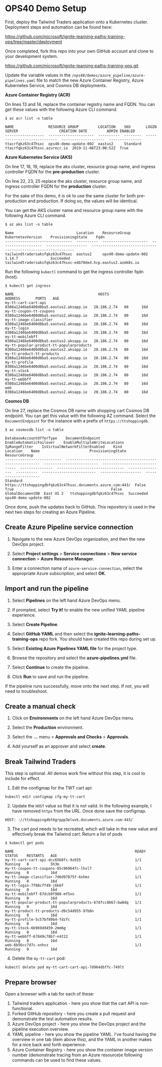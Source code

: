 # OPS40 Demo Setup

First, deploy the Tailwind Traders application onto a Kubernetes cluster. Deployment steps and automation can be found here:

https://github.com/microsoft/ignite-learning-paths-training-ops/tree/master/deployment

Once completed, fork this repo into your own GitHub account and clone to your development system.

https://github.com/microsoft/ignite-learning-paths-training-ops.git

Update the variable values in the `/ops40/demos/azure_pipeline/azure-pipelines.yaml` file to match the new Azure Container Registry, Azure Kubernetes Service, and Cosmos DB deployments.

**Azure Container Registry (ACR)**

On lines 13 and 14, replace the container registry name and FQDN. You can get these values with the following Azure CLI command.

```
$ az acr list -o table

NAME                RESOURCE GROUP         LOCATION    SKU       LOGIN SERVER                   CREATION DATE         ADMIN ENABLED
------------------  ---------------------  ----------  --------  -----------------------------  --------------------  ---------------
ttacrfqkz63c47hsxc  ops40-demo-update-002  eastus2     Standard  ttacrfqkz63c47hsxc.azurecr.io  2019-11-06T23:00:52Z  True
```

**Azure Kubernetes Service (AKS)**

On line 17, 18, 19, replace the aks cluster, resource group name, and ingress controller FQDN for the **pre-production** cluster. 

On line 22, 23, 25 replace the aks cluster, resource group name, and ingress controller FQDN for the **production** cluster. 

For the sake of this demo, it is ok to use the same cluster for both pre-production and production. If doing so, the values will be identical.

You can get the AKS cluster name and resource group name with the following Azure CLI command.


```
$ az aks list -o table

Name                             Location    ResourceGroup          KubernetesVersion    ProvisioningState    Fqdn
-------------------------------  ----------  ---------------------  -------------------  -------------------  --------------------------------------------------------------
tailwindtradersaksfqkz63c47hsxc  eastus2     ops40-demo-update-002  1.14.7               Succeeded            tailwindtradersaksfqkz63c47hsxc-e4b70ded.hcp.eastus2.azmk8s.io
```

Run the following `kubectl` command to get the ingress controller fqdn (host).

```
$ kubectl get ingress

NAME                                       HOSTS                                    ADDRESS       PORTS   AGE
my-tt-cart-cart-api                        0308a1246be6400d8ba5.eastus2.aksapp.io   20.186.2.74   80      16d
my-tt-coupon-tt-coupons                    0308a1246be6400d8ba5.eastus2.aksapp.io   20.186.2.74   80      16d
my-tt-image-classifier                     0308a1246be6400d8ba5.eastus2.aksapp.io   20.186.2.74   80      16d
my-tt-login                                0308a1246be6400d8ba5.eastus2.aksapp.io   20.186.2.74   80      16d
my-tt-mobilebff                            0308a1246be6400d8ba5.eastus2.aksapp.io   20.186.2.74   80      16d
my-tt-popular-product-tt-popularproducts   0308a1246be6400d8ba5.eastus2.aksapp.io   20.186.2.74   80      16d
my-tt-product-tt-products                  0308a1246be6400d8ba5.eastus2.aksapp.io   20.186.2.74   80      16d
my-tt-profile                              0308a1246be6400d8ba5.eastus2.aksapp.io   20.186.2.74   80      16d
my-tt-stock                                0308a1246be6400d8ba5.eastus2.aksapp.io   20.186.2.74   80      16d
my-tt-webbff                               0308a1246be6400d8ba5.eastus2.aksapp.io   20.186.2.74   80      16d
web                                        0308a1246be6400d8ba5.eastus2.aksapp.io   20.186.2.74   80      16d
```

**Cosmos DB**

On line 27, replace the Cosmos DB name with shopping cart Cosmos DB endpoint. You can get this value with the following AZ command. Select the `DocumentEndpoint` for the instance with a prefix of `https://ttshoppingdb`.

```
$ az cosmosdb list -o table
 
DatabaseAccountOfferType    DocumentEndpoint                                            EnableAutomaticFailover    EnableMultipleWriteLocations    IpRangeFilter    IsVirtualNetworkFilterEnabled    Kind              Location    Name                       ProvisioningState    ResourceGroup
--------------------------  ----------------------------------------------------------  -------------------------  ------------------------------  ---------------  -------------------------------  ----------------  ----------  -------------------------  -------------------  ---------------------
Standard                    https://ttshoppingdbfqkz63c47hsxc.documents.azure.com:443/  False                      True                                             False                            GlobalDocumentDB  East US 2   ttshoppingdbfqkz63c47hsxc  Succeeded            ops40-demo-update-002
```

Once done, push the updates back to GitHub. This repository is used in the next two steps for creating an Azure Pipeline.

## Create Azure Pipeline service connection

1. Navigate to the new Azure DevOps organization, and then the new DevOps project.

2. Select **Project settings** > **Service connections** > **New service connection** > **Azure Resource Manager**.

3. Enter a connection name of `azure-service-connection`, select the appropriate Azure subscription, and select **OK**.

## Import and run the pipeline

1. Select **Pipelines** on the left hand Azure DevOps menu.

2. If prompted, select **Try it!** to enable the new unified YAML pipeline experience.

3. Select **Create Pipeline**.

4. Select **GitHub YAML** and then select the **ignite-learning-paths-training-ops** repo fork. You should have created this repo during set up.

5. Select **Existing Azure Pipelines YAML file** for the project type.

6. Browse the repository and select the **azure-pipelines.yml** file.

7. Select **Continue** to create the pipeline.

8. Click **Run** to save and run the pipeline.

If the pipeline runs successfully, move onto the next step. If not, you will need to troubleshoot.


## Create a manual check

1. Click on **Environments** on the left hand Azure DevOps menu.

2. Select the **Production** environment.

3. Select the **...** menu > **Approvals and Checks** > **Approvals**.

4. Add yourself as an approver and select **create**.


## Break Tailwind Traders

This step is optional. All demos work fine without this step, it is cool to include for effect.

1. Edit the configmap for the TWT cart api:

```
kubectl edit configmap cfg-my-tt-cart
```

2. Update the `HOST` value so that it is not valid. In the following example, I have removed `https` from the URL. Once done save the configmap.

```
HOST: ://ttshoppingdbt6grppp3eluvk.documents.azure.com:443/
```

3. The cart pod needs to be recreated, which will take in the new value and effectively break the Tailwind cart. Return a list of pods

```
$ kubectl get pods

NAME                                                        READY   STATUS    RESTARTS   AGE
my-tt-cart-cart-api-dcc6568fc-9z655                         1/1     Running   0          5h3m
my-tt-coupon-tt-coupons-85c96964fc-lhvl7                    1/1     Running   0          16d
my-tt-image-classifier-7d6d97875f-6xhmz                     1/1     Running   0          16d
my-tt-login-7f88cff49-j6k6f                                 1/1     Running   0          16d
my-tt-mobilebff-67dcb9f988-mf5xn                            1/1     Running   0          16d
my-tt-popular-product-tt-popularproducts-67dfcc8b67-bw8dq   1/1     Running   0          16d
my-tt-product-tt-products-d9c54d955-97b8n                   1/1     Running   0          16d
my-tt-profile-5c57bf89b4-fdzfc                              1/1     Running   0          16d
my-tt-stock-6b969dd459-2mm6g                                1/1     Running   0          16d
my-tt-webbff-67849c78b7-n4t22                               1/1     Running   0          16d
web-6b56cc7d7c-xnhvz                                        1/1     Running   0          16d
```

4. Delete the `my-tt-cart` pod:

```
kubectl delete pod my-tt-cart-cart-api-7d964dbffc-749lt
```

## Prepare browser

Open a browser with a tab for each of these:

1. Tailwind traders application - here you show that the cart API is non-functional.
2. Forked GitHub repository - here you create a pull request and demonstrate the test automation results.
3. Azure DevOps project - here you show the DevOps project and the pipeline execution overview.
4. YAML pipeline - here you show the pipeline YAML. I've found having the overview in one tab (item above this), and the YAML in another makes for a nice back and forth experience.
5. Azure Container Registry - here you show the container image version number (demonstrate tracing from an Azure resource)e following commands can be used to find these values.